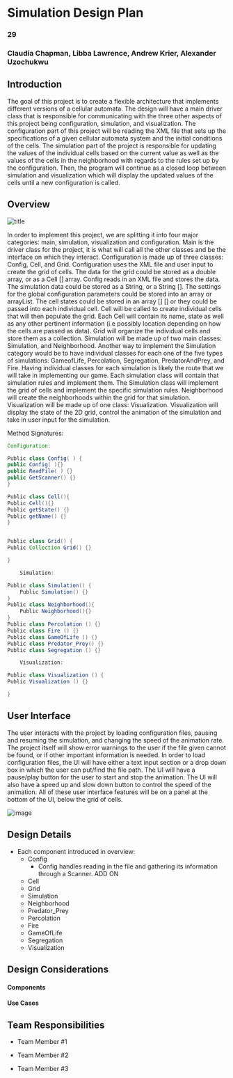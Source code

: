 # Simulation Design Plan
### 29
### Claudia Chapman, Libba Lawrence, Andrew Krier, Alexander Uzochukwu

## Introduction
The goal of this project is to create a flexible architecture that implements different versions of a cellular automata.
The design will have a main driver class that is responsible for communicating with the three other aspects of this project 
being configuration, simulation, and visualization. The configuration part of this project will be reading the XML file 
that sets up the specifications of a given cellular automata system and the initial conditions of the cells. The simulation 
part of the project is responsible for updating the values of the individual cells based on the current value as well as 
the values of the cells in the neighborhood with regards to the rules set up by the configuration. Then, the program will 
continue as a closed loop between simulation and visualization which will display the updated values of the cells until a new
configuration is called. 

## Overview

![title](CRC_Design.png)

 	
In order to implement this project, we are splitting it into four major categories: main, simulation, visualization and configuration.
 Main is the driver class for the project, it is what will call all the other classes and be the interface on which they interact. 
 Configuration is made up of three classes: Config, Cell, and Grid. Configuration uses the XML file and user input to create the grid of cells.
  The data for the grid could be stored as a double array, or as a Cell [] array. 
  Config reads in an XML file and stores the data.
   The simulation data could be stored as a String, or a String []. 
   The settings for the global configuration parameters could be stored into an array or arrayList.
    The cell states could be stored in an array [] [] or they could be passed into each individual cell. 
    Cell will be called to create individual cells that will then populate the grid.
     Each Cell will contain its name, state as well as any other pertinent information (i.e possibly location depending on how the cells are passed as data). 
      Grid will organize the individual cells and store them as a collection. 
      Simulation will be made up of two main classes: Simulation, and Neighborhood. 
      Another way to implement the Simulation category would be to have individual classes for each one of the five types of simulations: GameofLife, Percolation, Segregation, PredatorAndPrey, and Fire. 
      Having individual classes for each simulation is likely the route that we will take in implementing our game. Each simulation class will contain that simulation rules and implement them. 
      The Simulation class will implement the grid of cells and implement the specific simulation rules.
       Neighborhood will create the neighborhoods within the grid for that simulation. Visualization will be made up of one class: Visualization.
        Visualization will display the state of the 2D grid, control the animation of the simulation and take in user input for the simulation.
 
Method Signatures:


```java
Configuration:

Public class Config( ) {
public Config( ){}
public ReadFile( ) {}
public GetScanner() {}
}

Public class Cell(){
Public Cell(){}
Public getState() {}
Public getName() {}
}


Public class Grid() {
Public Collection Grid() {}

}

	Simulation:

Public class Simulation() {
	Public Simulation() {}
}
Public class Neighborhood(){
	Public Neighborhood(){}
}
Public class Percolation () {}
Public class Fire () {}
Public class GameOfLife () {}
Public class Predator_Prey() {}
Public class Segregation () {}

	Visualization:

Public class Visualization () {
Public Visualization () {}

}
```
	

## User Interface

The user interacts with the project by loading configuration files,
 pausing and resuming the simulation, and changing the speed of the animation 
 rate. The project itself will show error warnings to the user if the file given
  cannot be found, or if other important information is needed. In order to load
   configuration files, the UI will have either a text input section or a drop 
   down box in which the user can put/find the file path. The UI will have a
    pause/play button for the user to start and stop the animation. The UI will
     also have a speed up and slow down button to control the speed of the 
     animation. All of these user interface features will be on a panel at the
      bottom of the UI, below the grid of cells. 

![image](user_interface.jpeg)

## Design Details

* Each component introduced in overview:
    * Config
         * Config handles reading in the file and gathering its information through a Scanner. ADD ON
    * Cell
    * Grid
    * Simulation
    * Neighborhood
    * Predator_Prey
    * Percolation
    * Fire
    * GameOfLife
    * Segregation
    * Visualization


## Design Considerations

#### Components

#### Use Cases


## Team Responsibilities

 * Team Member #1

 * Team Member #2

 * Team Member #3

